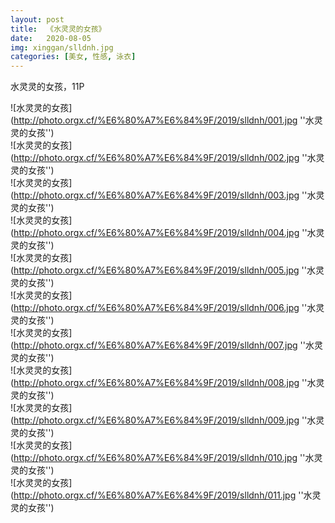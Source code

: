 ```yaml
---
layout: post
title:  《水灵灵的女孩》
date:   2020-08-05
img: xinggan/slldnh.jpg
categories: [美女, 性感, 泳衣]
---
```


水灵灵的女孩，11P

![水灵灵的女孩](http://photo.orgx.cf/%E6%80%A7%E6%84%9F/2019/slldnh/001.jpg ''水灵灵的女孩'') <br>
![水灵灵的女孩](http://photo.orgx.cf/%E6%80%A7%E6%84%9F/2019/slldnh/002.jpg ''水灵灵的女孩'') <br>
![水灵灵的女孩](http://photo.orgx.cf/%E6%80%A7%E6%84%9F/2019/slldnh/003.jpg ''水灵灵的女孩'') <br>
![水灵灵的女孩](http://photo.orgx.cf/%E6%80%A7%E6%84%9F/2019/slldnh/004.jpg ''水灵灵的女孩'') <br>
![水灵灵的女孩](http://photo.orgx.cf/%E6%80%A7%E6%84%9F/2019/slldnh/005.jpg ''水灵灵的女孩'') <br>
![水灵灵的女孩](http://photo.orgx.cf/%E6%80%A7%E6%84%9F/2019/slldnh/006.jpg ''水灵灵的女孩'') <br>
![水灵灵的女孩](http://photo.orgx.cf/%E6%80%A7%E6%84%9F/2019/slldnh/007.jpg ''水灵灵的女孩'') <br>
![水灵灵的女孩](http://photo.orgx.cf/%E6%80%A7%E6%84%9F/2019/slldnh/008.jpg ''水灵灵的女孩'') <br>
![水灵灵的女孩](http://photo.orgx.cf/%E6%80%A7%E6%84%9F/2019/slldnh/009.jpg ''水灵灵的女孩'') <br>
![水灵灵的女孩](http://photo.orgx.cf/%E6%80%A7%E6%84%9F/2019/slldnh/010.jpg ''水灵灵的女孩'') <br>
![水灵灵的女孩](http://photo.orgx.cf/%E6%80%A7%E6%84%9F/2019/slldnh/011.jpg ''水灵灵的女孩'') <br>

